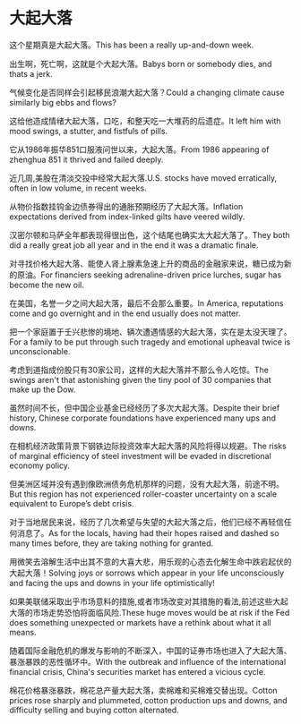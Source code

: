 # 大起大落

<p><span class="chinese">这个星期真是大起大落。</span><span class="english">This has been a really up-and-down week.</span></p>

<p><span class="chinese">出生啊，死亡啊，这就是个大起大落。</span><span class="english">Babys born or somebody dies, and thats a jerk.</span></p>

<p><span class="chinese">气候变化是否同样会引起移民浪潮大起大落？</span><span class="english">Could a changing climate cause similarly big ebbs and flows?</span></p>

<p><span class="chinese">这给他造成情绪大起大落，口吃，和整天吃一大堆药的后遗症。</span><span class="english">It left him with mood swings, a stutter, and fistfuls of pills.</span></p>

<p><span class="chinese">它从1986年振华851口服液问世以来，大起大落。</span><span class="english">From 1986 appearing of zhenghua 851 it thrived and failed deeply.</span></p>

<p><span class="chinese">近几周,美股在清淡交投中经常大起大落.</span><span class="english">U.S. stocks have moved erratically, often in low volume, in recent weeks.</span></p>

<p><span class="chinese">从物价指数挂钩金边债券得出的通胀预期经历了大起大落。</span><span class="english">Inflation expectations derived from index-linked gilts have veered wildly.</span></p>

<p><span class="chinese">汉密尔顿和马萨全年都表现得很出色，这个结尾也确实太大起大落了。</span><span class="english">They both did a really great job all year and in the end it was a dramatic finale.</span></p>

<p><span class="chinese">对寻找价格大起大落、能使人肾上腺素急速上升的商品的金融家来说，糖已成为新的原油。</span><span class="english">For financiers seeking adrenaline-driven price lurches, sugar has become the new oil.</span></p>

<p><span class="chinese">在美国，名誉一夕之间大起大落，最后不会那么重要。</span><span class="english">In America, reputations come and go overnight and in the end usually does not matter.</span></p>

<p><span class="chinese">把一个家庭置于壬兴悲惨的境地、辆次遭遇情感的大起大落，实在是太没天理了。</span><span class="english">For a family to be put through such tragedy and emotional upheaval twice is unconscionable.</span></p>

<p><span class="chinese">考虑到道指成份股只有30家公司，这样的大起大落并不那么令人吃惊。</span><span class="english">The swings aren't that astonishing given the tiny pool of 30 companies that make up the Dow.</span></p>

<p><span class="chinese">虽然时间不长，但中国企业基金已经经历了多次大起大落。</span><span class="english">Despite their brief history, Chinese corporate foundations have experienced many ups and downs.</span></p>

<p><span class="chinese">在相机经济政策背景下钢铁边际投资效率大起大落的风险将得以规避。</span><span class="english">The risks of marginal efficiency of steel investment will be evaded in discretional economy policy.</span></p>

<p><span class="chinese">但美洲区域并没有遇到像欧洲债务危机那样的问题，没有大起大落，前途不明。</span><span class="english">But this region has not experienced roller-coaster uncertainty on a scale equivalent to Europe’s debt crisis.</span></p>

<p><span class="chinese">对于当地居民来说，经历了几次希望与失望的大起大落之后，他们已经不再轻信任何消息了。</span><span class="english">As for the locals, having had their hopes raised and dashed so many times before, they are taking nothing for granted.</span></p>

<p><span class="chinese">用微笑去溶解生活中出其不意的大喜大悲，用乐观的心态去化解生命中跌宕起伏的大起大落！</span><span class="english">Solving joys or sorrows which appear in your life unconsciously and facing the ups and downs in your life optimistically!</span></p>

<p><span class="chinese">如果美联储采取出乎市场意料的措施,或者市场改变对其措施的看法,前述这些大起大落的市场走势恐怕将面临风险.</span><span class="english">These huge moves would be at risk if the Fed does something unexpected or markets have a rethink about what it all means.</span></p>

<p><span class="chinese">随着国际金融危机的爆发与影响的不断深入，中国的证券市场也进入了大起大落、暴涨暴跌的恶性循环中。</span><span class="english">With the outbreak and influence of the international financial crisis, China's securities market has entered a vicious cycle.</span></p>

<p><span class="chinese">棉花价格暴涨暴跌，棉花总产量大起大落，卖棉难和买棉难交替出现。</span><span class="english">Cotton prices rose sharply and plummeted, cotton production ups and downs, and difficulty selling and buying cotton alternated.</span></p>

